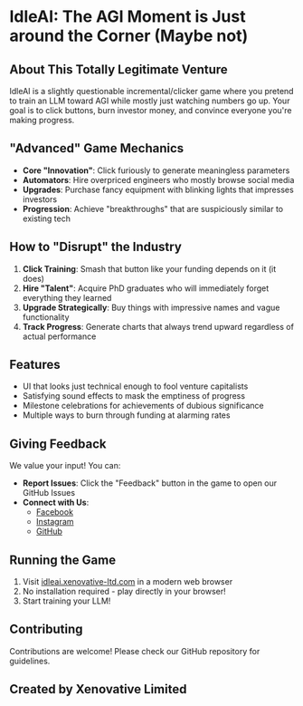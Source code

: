 # IdleAI: The AGI Moment is Just around the Corner (Maybe not)

## About This Totally Legitimate Venture

IdleAI is a slightly questionable incremental/clicker game where you pretend to train an LLM toward AGI while mostly just watching numbers go up. Your goal is to click buttons, burn investor money, and convince everyone you're making progress.

## "Advanced" Game Mechanics

- **Core "Innovation"**: Click furiously to generate meaningless parameters
- **Automators**: Hire overpriced engineers who mostly browse social media
- **Upgrades**: Purchase fancy equipment with blinking lights that impresses investors
- **Progression**: Achieve "breakthroughs" that are suspiciously similar to existing tech

## How to "Disrupt" the Industry

1. **Click Training**: Smash that button like your funding depends on it (it does)
2. **Hire "Talent"**: Acquire PhD graduates who will immediately forget everything they learned
3. **Upgrade Strategically**: Buy things with impressive names and vague functionality
4. **Track Progress**: Generate charts that always trend upward regardless of actual performance

## Features

- UI that looks just technical enough to fool venture capitalists
- Satisfying sound effects to mask the emptiness of progress
- Milestone celebrations for achievements of dubious significance
- Multiple ways to burn through funding at alarming rates

## Giving Feedback

We value your input! You can:

- **Report Issues**: Click the "Feedback" button in the game to open our GitHub Issues
- **Connect with Us**:
  - [Facebook](https://facebook.com/xenovative)
  - [Instagram](https://instagram.com/xenovative)
  - [GitHub](https://github.com/xenovative)

## Running the Game

1. Visit [idleai.xenovative-ltd.com](https://idleai.xenovative-ltd.com) in a modern web browser
2. No installation required - play directly in your browser!
3. Start training your LLM!

## Contributing

Contributions are welcome! Please check our GitHub repository for guidelines.

## Created by Xenovative Limited
